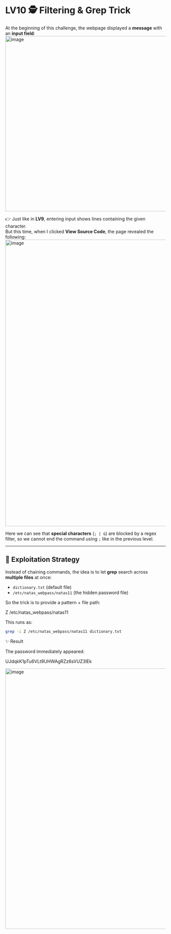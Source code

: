 # LV10 🕵️ Filtering & Grep Trick  

At the beginning of this challenge, the webpage displayed a **message** with an **input field**:  
<img width="1920" height="551" alt="image" src="https://github.com/user-attachments/assets/7e416801-fbda-4c64-bc71-fd23729ced35" />  

👉 Just like in **LV9**, entering input shows lines containing the given character.  
But this time, when I clicked **View Source Code**, the page revealed the following:  
<img width="1471" height="901" alt="image" src="https://github.com/user-attachments/assets/f94aced9-f699-4b9f-95bb-f3e490a8bcca" />  

Here we can see that **special characters** (`; | &`) are blocked by a regex filter, so we cannot end the command using `;` like in the previous level.  

---

## 🔎 Exploitation Strategy
Instead of chaining commands, the idea is to let **grep** search across **multiple files** at once:  
- `dictionary.txt` (default file)  
- `/etc/natas_webpass/natas11` (the hidden password file)  

So the trick is to provide a pattern + file path:  

Z /etc/natas_webpass/natas11


This runs as:  
```bash
grep -i Z /etc/natas_webpass/natas11 dictionary.txt
```
✨ Result

The password immediately appeared:

UJdqkK1pTu6VLt9UHWAgRZz6sVUZ3lEk

<img width="1904" height="819" alt="image" src="https://github.com/user-attachments/assets/a6d59051-9b53-4f62-9ee3-278c4a78ebff" />
